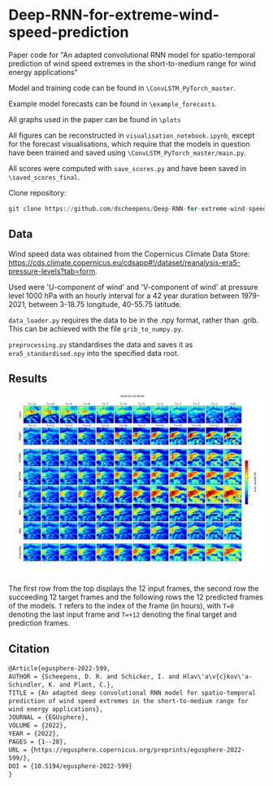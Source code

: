 # Deep-RNN-for-extreme-wind-speed-prediction
Paper code for "An adapted convolutional RNN model for spatio-temporal prediction of wind speed extremes in the short-to-medium range for wind energy applications"

Model and training code can be found in `\ConvLSTM_PyTorch_master`. 

Example model forecasts can be found in `\example_forecasts`.

All graphs used in the paper can be found in `\plots`

All figures can be reconstructed in `visualisation_notebook.ipynb`, except for the forecast visualisations, which require that the models in question have been trained and saved using `\ConvLSTM_PyTorch_master/main.py`.   

All scores were computed with `save_scores.py` and have been saved in `\saved_scores_final`. 

Clone repository: 

```python
git clone https://github.com/dscheepens/Deep-RNN-for-extreme-wind-speed-prediction.git 
```

## Data 

Wind speed data was obtained from the Copernicus Climate Data Store: https://cds.climate.copernicus.eu/cdsapp#!/dataset/reanalysis-era5-pressure-levels?tab=form. 

Used were 'U-component of wind' and 'V-component of wind' at pressure level 1000 hPa with an hourly interval for a 42 year duration between 1979-2021, between 3-18.75 longitude, 40-55.75 latitude. 

`data_loader.py` requires the data to be in the .npy format, rather than .grib. This can be achieved with the file `grib_to_numpy.py`.

`preprocessing.py` standardises the data and saves it as `era5_standardised.npy` into the specified data root. 

## Results

<img 
src="front_example.png"
/>

The first row from the top displays the 12 input frames, the second row the succeeding 12 target frames and the following rows the 12 predicted frames of the models. `T` refers to the index of the frame (in hours), with `T=0` denoting the last input frame and `T=+12` denoting the final target and prediction frames.

## Citation 

```
@Article{egusphere-2022-599,
AUTHOR = {Scheepens, D. R. and Schicker, I. and Hlav\'a\v{c}kov\'a-Schindler, K. and Plant, C.},
TITLE = {An adapted deep convolutional RNN model for spatio-temporal prediction of wind speed extremes in the short-to-medium range for wind energy applications},
JOURNAL = {EGUsphere},
VOLUME = {2022},
YEAR = {2022},
PAGES = {1--28},
URL = {https://egusphere.copernicus.org/preprints/egusphere-2022-599/},
DOI = {10.5194/egusphere-2022-599}
}
```
